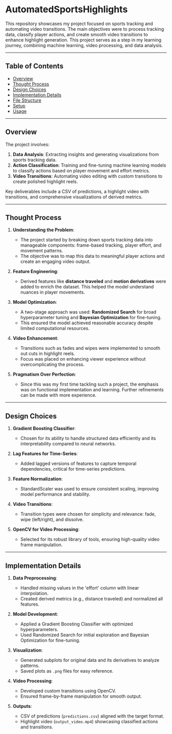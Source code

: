 # AutomatedSportsHighlights

This repository showcases my project focused on sports tracking and automating video transitions. The main objectives were to process tracking data, classify player actions, and create smooth video transitions to enhance highlight generation. This project serves as a step in my learning journey, combining machine learning, video processing, and data analysis.

---

## Table of Contents

- [Overview](#overview)
- [Thought Process](#thought-process)
- [Design Choices](#design-choices)
- [Implementation Details](#implementation-details)
- [File Structure](#file-structure)
- [Setup](#setup)
- [Usage](#usage)

---

## Overview

The project involves:
1. **Data Analysis**: Extracting insights and generating visualizations from sports tracking data.
2. **Action Classification**: Training and fine-tuning machine learning models to classify actions based on player movement and effort metrics.
3. **Video Transitions**: Automating video editing with custom transitions to create polished highlight reels.

Key deliverables include a CSV of predictions, a highlight video with transitions, and comprehensive visualizations of derived metrics.

---

## Thought Process

1. **Understanding the Problem**: 
   - The project started by breaking down sports tracking data into manageable components: frame-based tracking, player effort, and movement patterns.
   - The objective was to map this data to meaningful player actions and create an engaging video output.

2. **Feature Engineering**: 
   - Derived features like **distance traveled** and **motion derivatives** were added to enrich the dataset. This helped the model understand nuances in player movements.

3. **Model Optimization**:
   - A two-stage approach was used: **Randomized Search** for broad hyperparameter tuning and **Bayesian Optimization** for fine-tuning.
   - This ensured the model achieved reasonable accuracy despite limited computational resources.

4. **Video Enhancement**: 
   - Transitions such as fades and wipes were implemented to smooth out cuts in highlight reels.
   - Focus was placed on enhancing viewer experience without overcomplicating the process.

5. **Pragmatism Over Perfection**: 
   - Since this was my first time tackling such a project, the emphasis was on functional implementation and learning. Further refinements can be made with more experience.

---

## Design Choices

1. **Gradient Boosting Classifier**:
   - Chosen for its ability to handle structured data efficiently and its interpretability compared to neural networks.

2. **Lag Features for Time-Series**:
   - Added lagged versions of features to capture temporal dependencies, critical for time-series predictions.

3. **Feature Normalization**:
   - StandardScaler was used to ensure consistent scaling, improving model performance and stability.

4. **Video Transitions**:
   - Transition types were chosen for simplicity and relevance: fade, wipe (left/right), and dissolve.

5. **OpenCV for Video Processing**:
   - Selected for its robust library of tools, ensuring high-quality video frame manipulation.

---

## Implementation Details

1. **Data Preprocessing**:
   - Handled missing values in the 'effort' column with linear interpolation.
   - Created derived metrics (e.g., distance traveled) and normalized all features.

2. **Model Development**:
   - Applied a Gradient Boosting Classifier with optimized hyperparameters.
   - Used Randomized Search for initial exploration and Bayesian Optimization for fine-tuning.

3. **Visualization**:
   - Generated subplots for original data and its derivatives to analyze patterns.
   - Saved plots as `.png` files for easy reference.

4. **Video Processing**:
   - Developed custom transitions using OpenCV.
   - Ensured frame-by-frame manipulation for smooth output.

5. **Outputs**:
   - CSV of predictions (`predictions.csv`) aligned with the target format.
   - Highlight video (`output_video.mp4`) showcasing classified actions and transitions.


